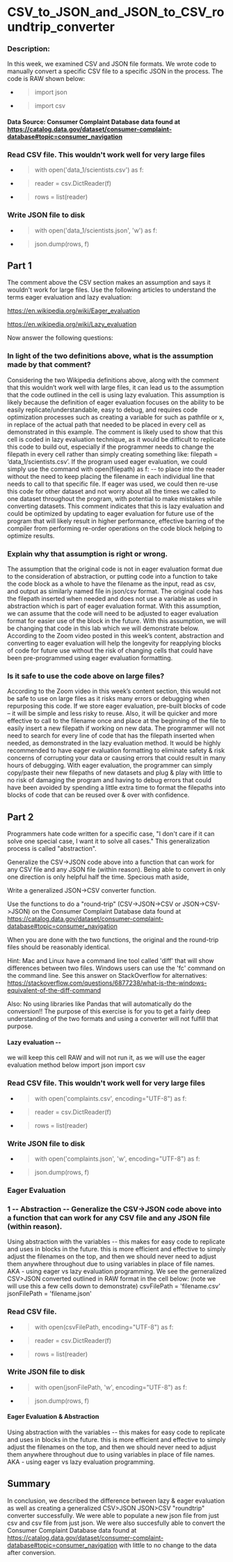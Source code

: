 # CSV_to_JSON_and_JSON_to_CSV_roundtrip_converter
###  Description:
In this week, we examined CSV and JSON file formats. We wrote code to manually convert a specific CSV file to a specific JSON in the process. The code is RAW shown below:
- > import json
- > import csv

#### Data Source: Consumer Complaint Database data found at https://catalog.data.gov/dataset/consumer-complaint-database#topic=consumer_navigation

### Read CSV file. This wouldn't work well for very large files
- > with open('data_1/scientists.csv') as f:
- >    reader = csv.DictReader(f)
- >    rows = list(reader)
    
### Write JSON file to disk
- > with open('data_1/scientists.json', 'w') as f:
- > json.dump(rows, f)
## Part 1
The comment above the CSV section makes an assumption and says it wouldn't work for large files. Use the following articles to understand the terms eager evaluation and lazy evaluation:

https://en.wikipedia.org/wiki/Eager_evaluation

https://en.wikipedia.org/wiki/Lazy_evaluation

Now answer the following questions:
### In light of the two definitions above, what is the assumption made by that comment?
Considering the two Wikipedia definitions above, along with the comment that this wouldn’t work well with large files, it can lead us to the assumption that the code outlined in the cell is using lazy evaluation. This assumption is likely because the definition of eager evaluation focuses on the ability to be easily replicate/understandable, easy to debug, and requires code optimization processes such as creating a variable for such as pathfile or x, in replace of the actual path that needed to be placed in every cell as demonstrated in this example. The comment is likely used to show that this cell is coded in lazy evaluation technique, as it would be difficult to replicate this code to build out, especially if the programmer needs to change the filepath in every cell rather than simply creating something like: filepath = ‘data_1/scientists.csv’. If the program used eager evaluation, we could simply use the command with open(filepath) as f: -- to place into the reader without the need to keep placing the filename in each individual line that needs to call to that specific file. If eager was used, we could then re-use this code for other dataset and not worry about all the times we called to one dataset throughout the program, with potential to make mistakes while converting datasets. This comment indicates that this is lazy evaluation and could be optimized by updating to eager evaluation for future use of the program that will likely result in higher performance, effective barring of the compiler from performing re-order operations on the code block helping to optimize results. 
### Explain why that assumption is right or wrong.
The assumption that the original code is not in eager evaluation format due to the consideration of abstraction, or putting code into a function to take the code block as a whole to have the filename as the input, read as csv, and output as similarly named file in json/csv format. The original code has the filepath inserted when needed and does not use a variable as used in abstraction which is part of eager evaluation format. With this assumption, we can assume that the code will need to be adjusted to eager evaluation format for easier use of the block in the future. With this assumption, we will be changing that code in this lab which we will demonstrate below. According to the Zoom video posted in this week’s content, abstraction and converting to eager evaluation will help the longevity for reapplying blocks of code for future use without the risk of changing cells that could have been pre-programmed using eager evaluation formatting. 
### Is it safe to use the code above on large files?
According to the Zoom video in this week’s content section, this would not be safe to use on large files as it risks many errors or debugging when repurposing this code. If we store eager evaluation, pre-built blocks of code – it will be simple and less risky to reuse. Also, it will be quicker and more effective to call to the filename once and place at the beginning of the file to easily insert a new filepath if working on new data. The programmer will not need to search for every line of code that has the filepath inserted when needed, as demonstrated in the lazy evaluation method. It would be highly recommended to have eager evaluation formatting to eliminate safety & risk concerns of corrupting your data or causing errors that could result in many hours of debugging. With eager evaluation, the programmer can simply copy/paste their new filepaths of new datasets and plug & play with little to no risk of damaging the program and having to debug errors that could have been avoided by spending a little extra time to format the filepaths into blocks of code that can be reused over & over with confidence. 
## Part 2
Programmers hate code written for a specific case, "I don't care if it can solve one special case, I want it to solve all cases." This generalization process is called "abstraction".

Generalize the CSV->JSON code above into a function that can work for any CSV file and any JSON file (within reason).
Being able to convert in only one direction is only helpful half the time. Specious math aside,

Write a generalized JSON->CSV converter function.

Use the functions to do a "round-trip" (CSV->JSON->CSV or JSON->CSV->JSON) on the Consumer Complaint Database data found at https://catalog.data.gov/dataset/consumer-complaint-database#topic=consumer_navigation

When you are done with the two functions, the original and the round-trip files should be reasonably identical.

Hint: Mac and Linux have a command line tool called 'diff' that will show differences between two files. Windows users can use the 'fc' command on the command line. See this answer on StackOverflow for alternatives: https://stackoverflow.com/questions/6877238/what-is-the-windows-equivalent-of-the-diff-command

Also: No using libraries like Pandas that will automatically do the conversion!! The purpose of this exercise is for you to get a fairly deep understanding of the two formats and using a converter will not fulfill that purpose.
#### Lazy evaluation -- 
we will keep this cell RAW and will not run it, as we will use the eager evaluation method below
import json
import csv

### Read CSV file. This wouldn't work well for very large files
- > with open('complaints.csv', encoding="UTF-8") as f:
- >    reader = csv.DictReader(f)
- >    rows = list(reader)
    
### Write JSON file to disk
- >with open('complaints.json', 'w', encoding="UTF-8") as f:
- >    json.dump(rows, f)
### Eager Evaluation
### 1 -- Abstraction -- Generalize the CSV->JSON code above into a function that can work for any CSV file and any JSON file (within reason).
Using abstraction with the variables -- this makes for easy code to replicate and uses in blocks in the future. this is more efficient and effective to simply adjust the filenames on the top, and then we should never need to adjust them anywhere throughout due to using variables in place of file names. AKA - using eager vs lazy evaluation programming. We see the gerneralized CSV>JSON converted outlined in RAW format in the cell below: (note we will use this a few cells down to demonstrate)
csvFilePath = 'filename.csv'
jsonFilePath = 'filename.json'

### Read CSV file. 
- > with open(csvFilePath, encoding="UTF-8") as f:
- >    reader = csv.DictReader(f)
- >    rows = list(reader)
    
### Write JSON file to disk
- > with open(jsonFilePath, 'w', encoding="UTF-8") as f:
- >    json.dump(rows, f)
#### Eager Evaluation & Abstraction 
Using abstraction with the variables -- this makes for easy code to replicate and uses in blocks in the future. this is more efficient and effective to simply adjust the filenames on the top, and then we should never need to adjust them anywhere throughout due to using variables in place of file names. AKA - using eager vs lazy evaluation programming.
## Summary
In conclusion, we described the difference between lazy & eager evaluation as well as creating a generalized CSV>JSON JSON>CSV "roundtrip" converter successfully. We were able to populate a new json file from just csv and csv file from just json. We were also succesfully able to convert the  Consumer Complaint Database data found at https://catalog.data.gov/dataset/consumer-complaint-database#topic=consumer_navigation with little to no change to the data after conversion. 
